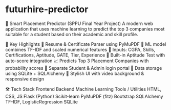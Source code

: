 # futurhire-predictor

🚀 Smart Placement Predictor (SPPU Final Year Project)
A modern web application that uses machine learning to predict the top 3 companies most suitable for a student based on their academic and skill profile.

🔎 Key Highlights
📄 Resume & Certificate Parser using PyMuPDF
🧠 ML model combines TF-IDF and scaled numerical features
🎯 Inputs: CGPA, Skills, Certifications, Aptitude, GATE, Tier, Experience
🧪 Built-in Aptitude Test with auto-score integration
📈 Predicts Top 3 Placement Companies with probability scores
🔐 Separate Student & Admin login portal
💾 Data storage using SQLite + SQLAlchemy
🎨 Stylish UI with video background & responsive design

🛠️ Tech Stack
Frontend	Backend	Machine Learning	Tools / Utilities
HTML, CSS, JS	Flask (Python)	Scikit-learn	PyMuPDF (fitz)
Bootstrap	SQLAlchemy	TF-IDF, LogisticRegression	SQLite
